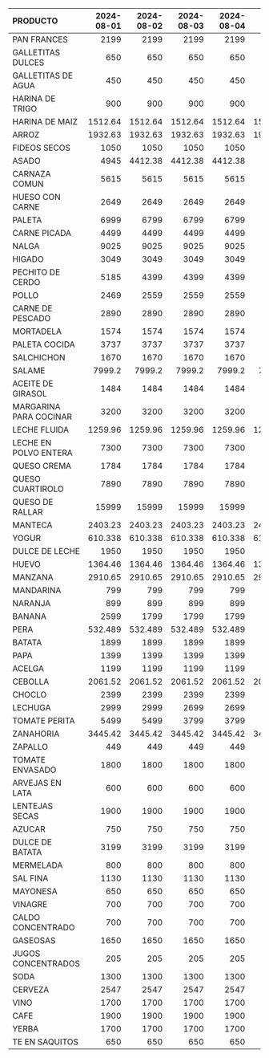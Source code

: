 | PRODUCTO               |   2024-08-01 |   2024-08-02 |   2024-08-03 |   2024-08-04 |   2024-08-05 |   2024-08-06 |   2024-08-07 |   2024-08-08 |   2024-08-09 |   2024-08-10 |   2024-08-11 |   2024-08-12 |   2024-08-13 |   2024-08-14 |   2024-08-15 |   2024-08-16 |   2024-08-17 |   2024-08-18 |   2024-08-19 |   2024-08-20 |   2024-08-21 |   2024-08-22 |   2024-08-23 |   2024-08-24 |   2024-08-25 |   2024-08-26 |   2024-08-27 |   2024-08-28 |   2024-08-29 |   2024-08-30 |
|:-----------------------|-------------:|-------------:|-------------:|-------------:|-------------:|-------------:|-------------:|-------------:|-------------:|-------------:|-------------:|-------------:|-------------:|-------------:|-------------:|-------------:|-------------:|-------------:|-------------:|-------------:|-------------:|-------------:|-------------:|-------------:|-------------:|-------------:|-------------:|-------------:|-------------:|-------------:|
| PAN FRANCES            |     2199     |     2199     |     2199     |     2199     |     2199     |     2199     |     2199     |     2499     |     2499     |     2499     |     2499     |     2499     |     2499     |     2599     |     2599     |     2599     |     2599     |     2599     |     2599     |     2599     |     2599     |     2599     |     2599     |     2599     |     2599     |     2599     |     2599     |     2599     |     2599     |     2599     |
| GALLETITAS DULCES      |      650     |      650     |      650     |      650     |      650     |      650     |      650     |      650     |      650     |      650     |      650     |      650     |      650     |      650     |      650     |      650     |      650     |      650     |      650     |      650     |      650     |      650     |      650     |      650     |      650     |      650     |      650     |      650     |      650     |      650     |
| GALLETITAS DE AGUA     |      450     |      450     |      450     |      450     |      450     |      450     |      450     |      450     |      450     |      450     |      450     |      450     |      450     |      450     |      450     |      450     |      450     |      450     |      450     |      450     |      450     |      450     |      450     |      450     |      450     |      450     |      450     |      450     |      450     |      450     |
| HARINA DE TRIGO        |      900     |      900     |      900     |      900     |      900     |      900     |      900     |      900     |      900     |      950     |      950     |      950     |      950     |      950     |      950     |      950     |      950     |      950     |      950     |      950     |      950     |      950     |      950     |      950     |      950     |      950     |      950     |      950     |      950     |      950     |
| HARINA DE MAIZ         |     1512.64  |     1512.64  |     1512.64  |     1512.64  |     1512.64  |     1512.64  |     1512.64  |     1512.64  |     1512.64  |     1512.64  |     1512.64  |     1512.64  |     1512.64  |     1512.64  |     1512.64  |     1512.64  |     1512.64  |     1512.64  |     1512.64  |     1512.64  |     1512.64  |     1512.64  |     1512.64  |     1512.64  |     1512.64  |     1512.64  |     1512.64  |     1512.64  |     1512.64  |     1512.64  |
| ARROZ                  |     1932.63  |     1932.63  |     1932.63  |     1932.63  |     1932.63  |     1932.63  |     1932.63  |     1932.63  |     1932.63  |     1970.53  |     1970.53  |     1970.53  |     1970.53  |     1970.53  |     1970.53  |     1970.53  |     1970.53  |     1970.53  |     1970.53  |     1970.53  |     1970.53  |     1970.53  |     1970.53  |     1970.53  |     1970.53  |     1970.53  |     1970.53  |     1970.53  |     1970.53  |     1970.53  |
| FIDEOS SECOS           |     1050     |     1050     |     1050     |     1050     |     1050     |     1050     |     1065.22  |     1065.22  |     1065.22  |     1065.22  |     1065.22  |     1065.22  |     1065.22  |     1065.22  |     1065.22  |     1065.22  |     1065.22  |     1065.22  |     1065.22  |     1065.22  |     1065.22  |     1065.22  |     1065.22  |     1065.22  |     1065.22  |     1065.22  |     1065.22  |     1065.22  |     1065.22  |     1065.22  |
| ASADO                  |     4945     |     4412.38  |     4412.38  |     4412.38  |     4945     |     4945     |     4945     |     4945     |     4564.56  |     4564.56  |     4564.56  |     4412.38  |     4412.38  |     4412.38  |     4412.38  |     5789.58  |     5789.58  |     5789.58  |     5789.58  |     5789.58  |     5789.58  |     5789.58  |     5789.58  |     5789.58  |     5789.58  |     5789.58  |     5789.58  |     5789.58  |     5789.58  |     5789.58  |
| CARNAZA COMUN          |     5615     |     5615     |     5615     |     5615     |     5615     |     5615     |     5615     |     5615     |     5615     |     5615     |     5615     |     5615     |     5615     |     5615     |     5615     |     5615     |     5615     |     5615     |     5615     |     5615     |     5615     |     5615     |     5615     |     5615     |     5615     |     5615     |     5615     |     5615     |     5615     |     5615     |
| HUESO CON CARNE        |     2649     |     2649     |     2649     |     2649     |     2649     |     2649     |     2649     |     2649     |     2649     |     2649     |     2649     |     2649     |     2649     |     2649     |     2649     |     2649     |     2649     |     2649     |     2649     |     2649     |     2649     |     2649     |     2649     |     2649     |     2649     |     2649     |     2649     |     2649     |     2649     |     2649     |
| PALETA                 |     6999     |     6799     |     6799     |     6799     |     6999     |     6999     |     6999     |     6999     |     6799     |     6799     |     6799     |     6799     |     6799     |     6799     |     6799     |     9249     |     9249     |     9249     |     6799     |     6799     |     6799     |     6799     |     9249     |     9249     |     9249     |     9249     |     9249     |     9249     |     9249     |     9249     |
| CARNE PICADA           |     4499     |     4499     |     4499     |     4499     |     4499     |     4499     |     4499     |     4499     |     4499     |     4499     |     4499     |     3999     |     3999     |     3999     |     3999     |     4499     |     4499     |     4499     |     4499     |     4499     |     4499     |     4499     |     4499     |     4499     |     4499     |     4499     |     4499     |     4499     |     4499     |     4499     |
| NALGA                  |     9025     |     9025     |     9025     |     9025     |     9025     |     9025     |     9025     |     9025     |     9025     |     9025     |     9025     |     9025     |     9025     |     9025     |     9025     |     9025     |     9025     |     9025     |     9025     |     9025     |     9025     |     9025     |     9025     |     9025     |     9025     |     9025     |     9025     |     9025     |     9025     |     9025     |
| HIGADO                 |     3049     |     3049     |     3049     |     3049     |     3049     |     3049     |     3049     |     3049     |     3049     |     3049     |     3049     |     3049     |     3049     |     3049     |     3049     |     3049     |     3049     |     3049     |     3049     |     3049     |     3049     |     3049     |     3049     |     3049     |     3049     |     3049     |     3049     |     3049     |     3049     |     3049     |
| PECHITO DE CERDO       |     5185     |     4399     |     4399     |     4399     |     5185     |     5185     |     5185     |     5185     |     4399     |     4399     |     4399     |     5295     |     5295     |     5295     |     5505     |     5505     |     5505     |     5505     |     5505     |     5505     |     5505     |     5785     |     5785     |     5785     |     5785     |     5785     |     5785     |     5785     |     5785     |     5785     |
| POLLO                  |     2469     |     2559     |     2559     |     2559     |     2559     |     2559     |     2559     |     2559     |     2559     |     2559     |     2559     |     2559     |     2559     |     2559     |     2559     |     2559     |     2559     |     2559     |     2559     |     2559     |     2559     |     2559     |     2559     |     2559     |     2559     |     2559     |     2559     |     2559     |     2559     |     2559     |
| CARNE DE PESCADO       |     2890     |     2890     |     2890     |     2890     |     2890     |     2890     |     2890     |     2890     |     2890     |     2890     |     2890     |     2890     |     2890     |     2890     |     2890     |     2890     |     2890     |     2890     |     2890     |     2890     |     2890     |     2890     |     2890     |     2890     |     2890     |     2890     |     2890     |     2890     |     2890     |     2890     |
| MORTADELA              |     1574     |     1574     |     1574     |     1574     |     1574     |     1731     |     1731     |     1731     |     1731     |     1731     |     1731     |     1731     |     1731     |     1731     |     1731     |     1731     |     1731     |     1731     |     1731     |     1731     |     1731     |     1731     |     1731     |     1731     |     1731     |     1731     |     1731     |     1731     |     1731     |     1731     |
| PALETA COCIDA          |     3737     |     3737     |     3737     |     3737     |     3737     |     4111     |     4111     |     4111     |     4111     |     4111     |     4111     |     4111     |     4111     |     4111     |     4111     |     4111     |     4111     |     4111     |     4111     |     4111     |     4111     |     4111     |     4111     |     4111     |     4111     |     4111     |     4111     |     4111     |     4111     |     4111     |
| SALCHICHON             |     1670     |     1670     |     1670     |     1670     |     1670     |     1837.49  |     1837.49  |     1837.49  |     1837.49  |     1837.49  |     1837.49  |     1837.49  |     1837.49  |     1837.49  |     1837.49  |     1837.49  |     1837.49  |     1837.49  |     1837.49  |     1837.49  |     1837.49  |     1837.49  |     1837.49  |     1837.49  |     1837.49  |     1837.49  |     1837.49  |     1837.49  |     1837.49  |     1837.49  |
| SALAME                 |     7999.2   |     7999.2   |     7999.2   |     7999.2   |     7999.2   |     8799.2   |     8799.2   |     8799.2   |     8799.2   |     8799.2   |     8799.2   |     8799.2   |     8799.2   |     8799.2   |     8799.2   |     8799.2   |     8799.2   |     8799.2   |     8799.2   |     8799.2   |     8799.2   |     8799.2   |     8799.2   |     8799.2   |     8799.2   |     8799.2   |     8799.2   |     8799.2   |     8799.2   |     8799.2   |
| ACEITE DE GIRASOL      |     1484     |     1484     |     1484     |     1484     |     1484     |     1484     |     1484     |     1484     |     1484     |     1484     |     1484     |     1484     |     1484     |     1484     |     1484     |     1484     |     1484     |     1484     |     1484     |     1484     |     1631.22  |     1631.22  |     1631.22  |     1631.22  |     1631.22  |     1631.22  |     1631.22  |     1631.22  |     1631.22  |     1631.22  |
| MARGARINA PARA COCINAR |     3200     |     3200     |     3200     |     3200     |     3200     |     3200     |     3200     |     3200     |     3200     |     3200     |     3200     |     3200     |     3200     |     3283.12  |     3283.12  |     3283.12  |     3283.12  |     3283.12  |     3283.12  |     3283.12  |     3283.12  |     3283.12  |     3283.12  |     3283.12  |     3283.12  |     3283.12  |     3283.12  |     3283.12  |     3283.12  |     3283.12  |
| LECHE FLUIDA           |     1259.96  |     1259.96  |     1259.96  |     1259.96  |     1259.96  |     1259.96  |     1259.96  |     1259.96  |     1259.96  |     1259.96  |     1259.96  |     1259.96  |     1259.96  |     1259.96  |     1259.96  |     1259.96  |     1259.96  |     1259.96  |     1259.96  |     1259.96  |     1259.96  |     1259.96  |     1259.96  |     1259.96  |     1259.96  |     1259.96  |     1259.96  |     1259.96  |     1259.96  |     1259.96  |
| LECHE EN POLVO ENTERA  |     7300     |     7300     |     7300     |     7300     |     7300     |     7300     |     7300     |     7300     |     8450     |     8450     |     8450     |     8450     |     8450     |     8450     |     8450     |     8450     |     8450     |     8450     |     8450     |     8450     |     8450     |     8450     |     8450     |     8450     |     8450     |     8450     |     8450     |     8450     |     8450     |     8450     |
| QUESO CREMA            |     1784     |     1784     |     1784     |     1784     |     1784     |     1784     |     1784     |     1784     |     1784     |     1784     |     1784     |     1784     |     1784     |     1784     |     1784     |     1784     |     1784     |     1784     |     1784     |     1873     |     1873     |     1873     |     1873     |     1873     |     1873     |     1873     |     1873     |     1873     |     1873     |     1873     |
| QUESO CUARTIROLO       |     7890     |     7890     |     7890     |     7890     |     7890     |     8999     |     8999     |     8999     |     8999     |     8999     |     8999     |     8999     |     8999     |     8999     |     8999     |     8999     |     8999     |     8999     |     8999     |     7890     |     7890     |     7890     |     7890     |     7890     |     7890     |     7890     |     7890     |     7890     |     7890     |     7890     |
| QUESO DE RALLAR        |    15999     |    15999     |    15999     |    15999     |    15999     |    15999     |    15999     |    15999     |    15999     |    15999     |    15999     |    15999     |    15999     |    15999     |    15999     |    15999     |    15999     |    15999     |    15999     |    15999     |    15999     |    15999     |    15999     |    15999     |    15999     |    15999     |    15999     |    15999     |    15999     |    15999     |
| MANTECA                |     2403.23  |     2403.23  |     2403.23  |     2403.23  |     2403.23  |     2403.23  |     2403.23  |     2403.23  |     2403.23  |     2403.23  |     2403.23  |     2403.23  |     2403.23  |     2403.23  |     2403.23  |     2403.23  |     2403.23  |     2403.23  |     2403.23  |     2403.23  |     2403.23  |     2403.23  |     2403.23  |     2403.23  |     2403.23  |     2403.23  |     2403.23  |     2403.23  |     2403.23  |     2403.23  |
| YOGUR                  |      610.338 |      610.338 |      610.338 |      610.338 |      610.338 |      610.338 |      610.338 |      610.338 |      610.338 |      610.338 |      610.338 |      610.338 |      610.338 |      656.765 |      656.765 |      656.765 |      656.765 |      656.765 |      656.765 |      656.765 |      656.765 |      656.765 |      656.765 |      656.765 |      656.765 |      656.765 |      656.765 |      656.765 |      656.765 |      656.765 |
| DULCE DE LECHE         |     1950     |     1950     |     1950     |     1950     |     1950     |     1950     |     1950     |     1950     |     1950     |     1950     |     1950     |     1950     |     1950     |     1950     |     1950     |     1950     |     1950     |     1950     |     1950     |     1950     |     1950     |     2100     |     2100     |     2100     |     2100     |     2100     |     2100     |     2100     |     2100     |     2100     |
| HUEVO                  |     1364.46  |     1364.46  |     1364.46  |     1364.46  |     1364.46  |     1364.46  |     1364.46  |     1364.46  |     1364.46  |     1364.46  |     1364.46  |     1364.46  |     1364.46  |     1364.46  |     1364.46  |     1364.46  |     1364.46  |     1364.46  |     1364.46  |     1364.46  |     1364.46  |     1364.46  |     1364.46  |     1364.46  |     1364.46  |     1364.46  |     1523.11  |     1523.11  |     1523.11  |     1523.11  |
| MANZANA                |     2910.65  |     2910.65  |     2910.65  |     2910.65  |     2910.65  |     2910.65  |     2910.65  |     2910.65  |     2910.65  |     2910.65  |     2910.65  |     2139.63  |     2139.63  |     2139.63  |     2139.63  |     2139.63  |     2139.63  |     2139.63  |     2910.65  |     2910.65  |     2910.65  |     2910.65  |     2910.65  |     2910.65  |     2910.65  |     2910.65  |     2910.65  |     2910.65  |     2910.65  |     2910.65  |
| MANDARINA              |      799     |      799     |      799     |      799     |      799     |      799     |      799     |      799     |      799     |      799     |      799     |      799     |      799     |      799     |      799     |      799     |      799     |      799     |      799     |      799     |      799     |      799     |      799     |      799     |      799     |      799     |      799     |      799     |      799     |      799     |
| NARANJA                |      899     |      899     |      899     |      899     |      899     |      899     |      899     |      899     |      899     |      899     |      899     |      899     |      899     |      899     |      899     |      899     |      899     |      899     |      899     |      899     |      899     |      899     |      899     |      899     |      899     |      899     |      899     |      899     |      899     |      899     |
| BANANA                 |     2599     |     1799     |     1799     |     1799     |     1999     |     1999     |     1999     |     1999     |     1999     |     1999     |     1999     |     1999     |     1999     |     1999     |     2299     |     2299     |     2299     |     2299     |     2299     |     2299     |     2299     |     2299     |     2499     |     2499     |     2499     |     2499     |     2499     |     2499     |     2499     |     2499     |
| PERA                   |      532.489 |      532.489 |      532.489 |      532.489 |      999     |      532.489 |      532.489 |      532.489 |      532.489 |      532.489 |      532.489 |      999     |      665.778 |      665.778 |      665.778 |      665.778 |      532.489 |      532.489 |      665.778 |      665.778 |      665.778 |      665.778 |      665.778 |      999     |      999     |      999     |      999     |      999     |      999     |      999     |
| BATATA                 |     1899     |     1899     |     1899     |     1899     |     1899     |     1899     |     1899     |     1899     |     2199     |     2199     |     2199     |     2199     |     2199     |     2199     |     2199     |     2199     |     2199     |     2199     |     2199     |     1999     |     1999     |     1999     |     1999     |     1999     |     1999     |     1999     |     1999     |     1999     |     1999     |     1999     |
| PAPA                   |     1399     |     1399     |     1399     |     1399     |     1399     |     1399     |     1399     |     1399     |     1399     |     1399     |     1399     |     1399     |     1399     |     1399     |     1399     |     1399     |     1799     |     1799     |     1799     |     1799     |     1799     |     1799     |     1799     |     1799     |     1799     |     1799     |     1799     |     1799     |     1799     |     1799     |
| ACELGA                 |     1199     |     1199     |     1199     |     1199     |     1199     |     1199     |     1199     |     1199     |     1199     |     1199     |     1243.42  |     1243.42  |     1243.42  |     1243.42  |     1243.42  |     1243.42  |     1243.42  |     1243.42  |     1243.42  |     1243.42  |     1243.42  |     1243.42  |      888.033 |      888.033 |      888.033 |     1243.42  |     1243.42  |     1243.42  |     1243.42  |      888.033 |
| CEBOLLA                |     2061.52  |     2061.52  |     2061.52  |     2061.52  |     2061.52  |     2061.52  |     2061.52  |     2061.52  |     2061.52  |     2061.52  |     2061.52  |     2061.52  |     2061.52  |     2061.52  |     2061.52  |     2061.52  |     2061.52  |     2061.52  |     2061.52  |     2061.52  |     2061.52  |     2061.52  |     2061.52  |     2061.52  |     2061.52  |     2061.52  |     2061.52  |     2061.52  |     2061.52  |     2061.52  |
| CHOCLO                 |     2399     |     2399     |     2399     |     2399     |     2399     |     2399     |     2399     |     2599     |     2599     |     2599     |     2599     |     2599     |     2999     |     2999     |     2499     |     2499     |     2499     |     2499     |     2499     |     2499     |     2499     |     2499     |     2499     |     2499     |     2499     |     2499     |     2499     |     2499     |     2499     |     2499     |
| LECHUGA                |     2999     |     2999     |     2699     |     2699     |     3499     |     3499     |     3499     |     3499     |     3499     |     3499     |     3499     |     3499     |     3499     |     3499     |     3499     |     3499     |     3299     |     3299     |     3299     |     6078.57  |     6078.57  |     6078.57  |     6078.57  |     6078.57  |     6078.57  |     6078.57  |     6078.57  |     6078.57  |     6078.57  |     6078.57  |
| TOMATE PERITA          |     5499     |     5499     |     3799     |     3799     |     4499     |     3499     |     3499     |     2999     |     2499     |     2499     |     2499     |     2499     |     2499     |     2499     |     2499     |     2999     |     2999     |     2999     |     2499     |     2499     |     2499     |     2499     |     2499     |     2499     |     2499     |     3999     |     4499     |     4499     |     4499     |     5499     |
| ZANAHORIA              |     3445.42  |     3445.42  |     3445.42  |     3445.42  |     3445.42  |     3445.42  |     3445.42  |     3445.42  |     3445.42  |     3445.42  |     3445.42  |     3445.42  |     3445.42  |     3445.42  |     3445.42  |     3445.42  |     3445.42  |     3445.42  |     3445.42  |     3445.42  |     3445.42  |     3229.95  |     3229.95  |     3229.95  |     3229.95  |     2799     |     2799     |     2799     |     2799     |     2799     |
| ZAPALLO                |      449     |      449     |      449     |      449     |      449     |      449     |      489     |      489     |      489     |      489     |      489     |      489     |      489     |      489     |      489     |      489     |      599     |      599     |      599     |      499     |      499     |      499     |      499     |      499     |      499     |      499     |      449     |      449     |      449     |      449     |
| TOMATE ENVASADO        |     1800     |     1800     |     1800     |     1800     |     1800     |     1800     |     1800     |     1800     |     1800     |     1800     |     1800     |     1800     |     1800     |     1800     |     1800     |     1800     |     1800     |     1800     |     1800     |     1800     |     1800     |     1800     |     1800     |     1800     |     1800     |     1800     |     1800     |     1800     |     2000     |     2000     |
| ARVEJAS EN LATA        |      600     |      600     |      600     |      600     |      600     |      600     |      600     |      600     |      600     |      600     |      600     |      600     |      600     |      600     |      600     |      600     |      600     |      600     |      600     |      600     |      668.372 |      668.372 |      668.372 |      668.372 |      668.372 |      668.372 |      668.372 |      668.372 |      668.372 |      668.372 |
| LENTEJAS SECAS         |     1900     |     1900     |     1900     |     1900     |     1900     |     1900     |     1900     |     1900     |     1900     |     2000     |     2000     |     2000     |     2000     |     2000     |     2000     |     2000     |     2000     |     2000     |     2000     |     2000     |     2000     |     2000     |     2000     |     2000     |     2000     |     2000     |     2000     |     2000     |     2000     |     2000     |
| AZUCAR                 |      750     |      750     |      750     |      750     |      750     |      750     |      750     |      750     |      628.03  |      628.03  |      628.03  |      628.03  |      628.03  |      628.03  |      628.03  |      628.03  |      628.03  |      628.03  |      628.03  |      628.03  |      628.03  |      628.03  |      628.03  |      628.03  |      628.03  |      628.03  |      628.03  |      628.03  |      628.03  |      628.03  |
| DULCE DE BATATA        |     3199     |     3199     |     3199     |     3199     |     3199     |     3199     |     3199     |     3199     |     3199     |     3199     |     3199     |     3199     |     3199     |     3199     |     3199     |     3199     |     3199     |     3199     |     3199     |     3199     |     3199     |     3199     |     3199     |     3199     |     3199     |     3199     |     3199     |     3199     |     3199     |     3199     |
| MERMELADA              |      800     |      800     |      800     |      800     |      800     |      800     |      800     |      800     |      800     |      800     |      800     |      800     |      800     |      800     |      800     |      800     |      800     |      800     |      800     |      800     |      800     |      800     |      800     |      800     |      800     |      800     |      800     |      800     |      800     |      800     |
| SAL FINA               |     1130     |     1130     |     1130     |     1130     |     1130     |     1130     |     1130     |     1130     |     1130     |     1130     |     1130     |     1130     |     1130     |     1130     |     1130     |     1150     |     1150     |     1150     |     1150     |     1150     |     1150     |     1150     |     1150     |     1150     |     1150     |     1150     |     1150     |     1150     |     1150     |     1150     |
| MAYONESA               |      650     |      650     |      650     |      650     |      650     |      650     |      650     |      650     |      650     |      650     |      650     |      650     |      700     |      700     |      700     |      700     |      700     |      700     |      700     |      700     |      700     |      700     |      700     |      700     |      700     |      700     |      700     |      700     |      700     |      700     |
| VINAGRE                |      700     |      700     |      700     |      700     |      700     |      700     |      940.625 |      940.625 |      940.625 |      940.625 |      940.625 |      940.625 |      940.625 |      940.625 |      940.625 |      940.625 |      940.625 |      940.625 |      940.625 |      940.625 |      940.625 |      940.625 |      940.625 |      940.625 |      940.625 |      940.625 |      940.625 |      940.625 |      940.625 |      940.625 |
| CALDO CONCENTRADO      |      700     |      700     |      700     |      700     |      700     |      700     |      700     |      700     |      700     |      700     |      700     |      700     |      700     |      700     |      750     |      750     |      750     |      750     |      750     |      750     |      750     |      750     |      750     |      750     |      750     |      750     |      750     |      750     |      750     |      750     |
| GASEOSAS               |     1650     |     1650     |     1650     |     1650     |     1650     |     1650     |     1650     |     1650     |     1650     |     1650     |     1650     |     1650     |     1650     |     1650     |     1650     |     1650     |     1650     |     1650     |     1650     |     1650     |     1650     |     1650     |     1650     |     1650     |     1650     |     1650     |     1650     |     1650     |     1650     |     1650     |
| JUGOS CONCENTRADOS     |      205     |      205     |      205     |      205     |      205     |      205     |      202     |      202     |      202     |      202     |      202     |      202     |      202     |      202     |      202     |      202     |      202     |      202     |      202     |      202     |      202     |      202     |      202     |      202     |      202     |      202     |      202     |      202     |      202     |      202     |
| SODA                   |     1300     |     1300     |     1300     |     1300     |     1300     |     1300     |     1300     |     1300     |     1300     |     1300     |     1300     |     1300     |     1300     |     1300     |     1300     |     1230     |     1230     |     1230     |     1230     |     1230     |     1300     |     1300     |     1300     |     1300     |     1300     |     1300     |     1300     |     1300     |     1300     |     1300     |
| CERVEZA                |     2547     |     2547     |     2547     |     2547     |     2547     |     2547     |     2547     |     2547     |     2547     |     2547     |     2547     |     2547     |     2547     |     2547     |     2547     |     2698     |     2698     |     2698     |     2698     |     2698     |     2698     |     2698     |     2698     |     2698     |     2698     |     2698     |     2698     |     2698     |     2698     |     2698     |
| VINO                   |     1700     |     1700     |     1700     |     1700     |     1700     |     1700     |     1700     |     1700     |     1700     |     1700     |     1700     |     1700     |     1700     |     1700     |     1700     |     1700     |     1700     |     1700     |     1700     |     1700     |     1700     |     1700     |     1700     |     1700     |     1700     |     1700     |     1700     |     1700     |     1700     |     1700     |
| CAFE                   |     1900     |     1900     |     1900     |     1900     |     1900     |     1900     |     1900     |     1900     |     1900     |     1928.15  |     1928.15  |     1928.15  |     1928.15  |     1928.15  |     1928.15  |     1928.15  |     1928.15  |     1928.15  |     1928.15  |     1928.15  |     1928.15  |     1928.15  |     1928.15  |     1928.15  |     1928.15  |     1928.15  |     1928.15  |     1928.15  |     1928.15  |     1928.15  |
| YERBA                  |     1700     |     1700     |     1700     |     1700     |     1700     |     1700     |     1700     |     1700     |     1700     |     1700     |     1700     |     1700     |     1700     |     1700     |     1700     |     1700     |     1700     |     1700     |     1700     |     1700     |     1700     |     1700     |     1700     |     1700     |     1700     |     1700     |     1700     |     1700     |     1700     |     1700     |
| TE EN SAQUITOS         |      650     |      650     |      650     |      650     |      650     |      650     |      650     |      650     |      650     |      650     |      650     |      650     |      650     |      650     |      650     |      650     |      650     |      650     |      650     |      650     |      650     |      650     |      650     |      650     |      650     |      650     |      650     |      650     |      650     |      650     |